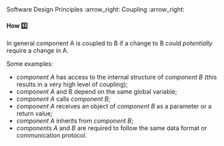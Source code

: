 <link rel="stylesheet" href="{{baseUrl}}/css/textbook.css">

<div class="website-content">

<div id="path">Software Design Principles :arrow_right: Coupling :arrow_right:</div>

<div id="title">

#### How :two:

</div>

<div id="body">

In general component A is coupled to B if a change to B could _potentially_ require a change in A.

Some examples:

*	_component A_ has access to the internal structure of _component B_ (this results in a very high level of coupling);
*	_component A_ and B depend on the same global variable;
*	_component A_ calls _component B_;
*	_component A_ receives an object of _component B_ as a parameter or a return value;
*	_component A_ inherits from _component B_;
*	_components A_ and _B_ are required to follow the same data format or communication protocol.

</div>

<div id="extras">

<include src="exercises.md" />

<div>

</div>
